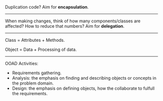 Duplication code? Aim for **encapsulation**.

---

When making changes, think of how many components/classes are affected? How to reduce that numbers? Aim for **delegation**.

---

Class = Attributes + Methods.

Object = Data + Processing of data.

---

OOAD Activities:
- Requirements gathering.
- Analysis: the emphasis on finding and describing objects or concepts in the problem domain.
- Design: the emphasis on defining objects, how the collaborate to fulfull the requirements.
